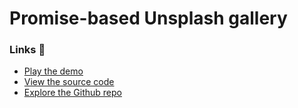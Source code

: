 # Promise-based Unsplash gallery

### Links 🔗
- [Play the demo](https://js-promise-based-unsplash-gallery.rolandjlevy.repl.co/)
- [View the source code](https://repl.it/@RolandJLevy/js-promise-based-unsplash-gallery)
- [Explore the Github repo](https://github.com/rolandjlevy/js-promise-based-unsplash-gallery)
